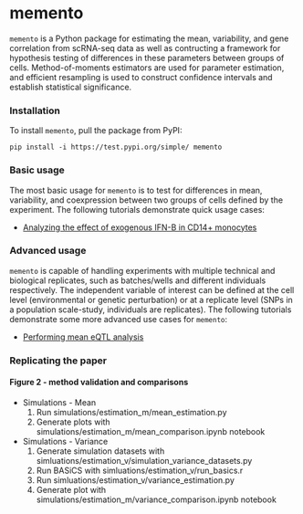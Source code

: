 # memento

`memento` is a Python package for estimating the mean, variability, and gene correlation from scRNA-seq data as well as contructing a framework for hypothesis testing of differences in these parameters between groups of cells. Method-of-moments estimators are used for parameter estimation, and efficient resampling is used to construct confidence intervals and establish statistical significance.

### Installation

To install `memento`, pull the package from PyPI:

```
pip install -i https://test.pypi.org/simple/ memento
```

### Basic usage

The most basic usage for `memento` is to test for differences in mean, variability, and coexpression between two groups of cells defined by the experiment. The following tutorials demonstrate quick usage cases:

- [Analyzing the effect of exogenous IFN-B in CD14+ monocytes](https://nbviewer.org/github/yelabucsf/scrna-parameter-estimation/blob/master/tutorials/binary_testing.ipynb)

### Advanced usage

`memento` is capable of handling experiments with multiple technical and biological replicates, such as batches/wells and different individuals respectively. The independent variable of interest can be defined at the cell level (environmental or genetic perturbation) or at a replicate level (SNPs in a population scale-study, individuals are replicates). The following tutorials demonstrate some more advanced use cases for `memento`:

- [Performing mean eQTL analysis](https://nbviewer.org/github/yelabucsf/scrna-parameter-estimation/blob/master/tutorials/eqtl_analysis.ipynb)


### Replicating the paper

#### Figure 2 - method validation and comparisons

- Simulations - Mean
    1) Run simulations/estimation_m/mean_estimation.py
    2) Generate plots with simulations/estimation_m/mean_comparison.ipynb notebook
- Simulations - Variance
    1) Generate simulation datasets with simluations/estimation_v/simulation_variance_datasets.py
    2) Run BASiCS with simluations/estimation_v/run_basics.r
    3) Run simluations/estimation_v/variance_estimation.py
    4) Generate plot with simulations/estimation_m/variance_comparison.ipynb notebook